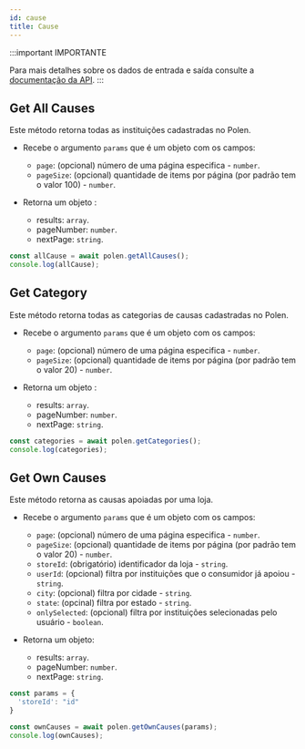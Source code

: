 ```yaml
---
id: cause
title: Cause
---
```


:::important IMPORTANTE

Para mais detalhes sobre os dados de entrada e saída consulte a [documentação da API](/api-reference).
:::

## Get All Causes
Este método retorna todas as instituições cadastradas no Polen.

- Recebe o argumento `params` que é um objeto com os campos:
    - `page`: (opcional) número de uma página especifica - `number`.
    - `pageSize`: (opcional) quantidade de items por página (por padrão tem o valor 100) - `number`.

- Retorna um objeto :
    - results: `array`.
    - pageNumber: `number`.
    - nextPage: `string`.
    

```javascript
const allCause = await polen.getAllCauses();
console.log(allCause);
```

## Get Category
Este método retorna todas as categorias de causas cadastradas no Polen.

- Recebe o argumento `params` que é um objeto com os campos:
    - `page`: (opcional) número de uma página especifica - `number`.
    - `pageSize`: (opcional) quantidade de items por página (por padrão tem o valor 20) - `number`.

- Retorna um objeto :
    - results: `array`.
    - pageNumber: `number`.
    - nextPage: `string`.
    
```javascript
const categories = await polen.getCategories();
console.log(categories);
```

## Get Own Causes
Este método retorna as causas apoiadas por uma loja.

- Recebe o argumento `params` que é um objeto com os campos:
    - `page`: (opcional) número de uma página especifica - `number`.
    - `pageSize`: (opcional) quantidade de items por página (por padrão tem o valor 20) - `number`.
    - `storeId`: (obrigatório) identificador da loja - `string`.
    - `userId`: (opcional) filtra por instituições que o consumidor já apoiou - `string`.
    - `city`: (opcional) filtra por cidade - `string`.
    - `state`: (opcinal) filtra por estado - `string`.
    - `onlySelected`: (opcional) filtra por instituições selecionadas pelo usuário - `boolean`.

- Retorna um objeto:
   
    - results: `array`.
    - pageNumber: `number`.
    - nextPage: `string`.
```javascript
const params = {
  'storeId': "id"
}

const ownCauses = await polen.getOwnCauses(params);
console.log(ownCauses);
```
